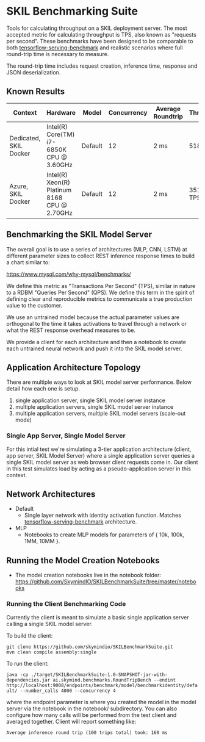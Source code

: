 # SKIL Benchmarking Suite

Tools for calculating throughput on a SKIL deployment server. The most accepted metric for calculating throughput is
TPS, also known as "requests per second". These benchmarks have been designed to be comparable to both
[tensorflow-serving-benchmark](https://github.com/dwyatte/tensorflow-serving-benchmark) and realistic scenarios where
full round-trip time is necessary to measure.

The round-trip time includes request creation, inference time, response and JSON deserialization.

## Known Results

| Context | Hardware | Model | Concurrency | Average Roundtrip  |  Throughput |
|---|---|---|---|---|---|
| Dedicated, SKIL Docker | Intel(R) Core(TM) i7-6850K CPU @ 3.60GHz | Default | 12  | 2 ms  | 5180.91  |
| Azure, SKIL Docker | Intel(R) Xeon(R) Platinum 8168 CPU @ 2.70GHz | Default | 12  | 2 ms  | 3515.81 TPS  |

## Benchmarking the SKIL Model Server

The overall goal is to use a series of architectures (MLP, CNN, LSTM) at different parameter sizes to collect REST inference response times to build a chart similar to:

https://www.mysql.com/why-mysql/benchmarks/

We define this metric as "Transactions Per Second" (TPS), similar in nature to a RDBM "Queries Per Second" (QPS). We define this term in the spirit of defining clear and reproducible metrics to communicate a true production value to the customer.

We use an untrained model because the actual parameter values are orthogonal to the time it takes activations to travel through a network or what the REST response overhead measures to be.

We provide a client for each architecture and then a notebook to create each untrained neural network and push it into the SKIL model server.

## Application Architecture Topology

There are multiple ways to look at SKIL model server performance. Below detail how each one is setup.
1. single application server, single SKIL model server instance
2. multiple application servers, single SKIL model server instance
3. multiple application servers, multiple SKIL model servers (scale-out mode)

### Single App Server, Single Model Server

For this intial test we're simulating a 3-tier application architecture (client, app server, SKIL Model Server) where a single application server queries a single SKIL model server as web browser client requests come in. Our client in this test simulates load by acting as a pseudo-application server in this context.

## Network Architectures

* Default
    * Single layer network with identity activation function. Matches [tensorflow-serving-benchmark](https://github.com/dwyatte/tensorflow-serving-benchmark) architecture.
* MLP
    * Notebooks to create MLP models for parameters of { 10k, 100k, 1MM, 10MM }.

## Running the Model Creation Notebooks

* The model creation notebooks live in the notebook folder: https://github.com/SkymindIO/SKILBenchmarkSuite/tree/master/notebooks

### Running the Client Benchmarking Code

Currently the client is meant to simulate a basic single application server calling a single SKIL model server.

To build the client:

```
git clone https://github.com/skymindio/SKILBenchmarkSuite.git
mvn clean compile assembly:single
```

To run the client:

`java -cp ./target/SKILBenchmarkSuite-1.0-SNAPSHOT-jar-with-dependencies.jar ai.skymind.benchmarks.RoundTripBench --endint http://localhost:9008/endpoints/benchmark/model/benchmarkidentity/default/ --number_calls 4000 --concurrency 4`

where the endpoint parameter is where you created the model in the model server via the notebook in the notebook/ subdirectory. You can also configure how many calls will be performed from the test client and averaged together. Client will report something like:

`Average inference round trip (100 trips total) took: 160 ms`
